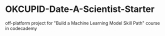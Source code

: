 # OKCUPID-Date-A-Scientist-Starter
off-platform project for "Build a Machine Learning Model Skill Path" course in codecademy
